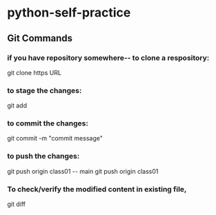 # python-self-practice
## Git Commands
 ### if you have repository somewhere-- to clone a respository:
 git clone https URL

 ### to stage the changes:
 git add <filename>
### to commit the changes:
git commit -m "commit message"
### to push the changes:
git push origin <sourcebranch>
    class01 -- main
    git push origin class01
### To check/verify the modified content in existing file,
git diff <filename>






